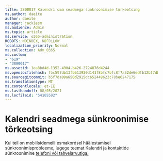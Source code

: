 ```yaml
---
title: 3800017 Kalendri oma seadmega sünkroonimise tõrkeotsing
ms.author: daeite
author: daeite
manager: jackiesm
ms.audience: Admin
ms.topic: article
ms.service: o365-administration
ROBOTS: NOINDEX, NOFOLLOW
localization_priority: Normal
ms.collection: Adm_O365
ms.custom:
- "619"
- "3800017"
ms.assetid: 1ea8bd4d-1352-4904-b426-2724876d4244
ms.openlocfilehash: fbc597db13fb513930d141f8bfc7bfc8f7a52de6edfb12bf7db64a46e3cbdaa9
ms.sourcegitcommit: b5f7da89a650d2915dc652449623c78be6247175
ms.translationtype: MT
ms.contentlocale: et-EE
ms.lasthandoff: 08/05/2021
ms.locfileid: "54105502"
---
```

# <a name="troubleshoot-syncing-your-calendar-to-your-device"></a>Kalendri seadmega sünkroonimise tõrkeotsing

Kui teil on mobiilsidemeili esmakordsel häälestamisel sünkroonimisprobleeme, lugege teemat Kalendri ja kontaktide sünkroonimine [telefoni või tahvelarvutiga.](https://support.office.com/article/8479d764-b9f5-4fff-ba88-edd7c265df9f)
  